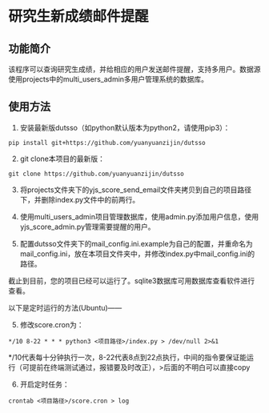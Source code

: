 # 研究生新成绩邮件提醒

## 功能简介

该程序可以查询研究生成绩，并给相应的用户发送邮件提醒，支持多用户。数据源使用projects中的multi_users_admin多用户管理系统的数据库。

## 使用方法

1. 安装最新版dutsso（如python默认版本为python2，请使用pip3）：

```
pip install git+https://github.com/yuanyuanzijin/dutsso
```

2. git clone本项目的最新版：

```
git clone https://github.com/yuanyuanzijin/dutsso
```

3. 将projects文件夹下的yjs_score_send_email文件夹拷贝到自己的项目路径下，并删除index.py文件中的前两行。

4. 使用multi_users_admin项目管理数据库，使用admin.py添加用户信息，使用yjs_score_admin.py管理需要提醒的用户。

5. 配置dutsso文件夹下的mail_config.ini.example为自己的配置，并重命名为mail_config.ini，放在本项目文件夹中，并修改index.py中mail_config.ini的路径。

截止到目前，您的项目已经可以运行了。sqlite3数据库可用数据库查看软件进行查看。

以下是定时运行的方法(Ubuntu)——

5. 修改score.cron为：

```
*/10 8-22 * * * python3 <项目路径>/index.py > /dev/null 2>&1
```

*/10代表每十分钟执行一次，8-22代表8点到22点执行，中间的指令要保证能运行（可提前在终端测试通过，报错要及时改正），>后面的不明白可以直接copy

6. 开启定时任务：

```
crontab <项目路径>/score.cron > log
```